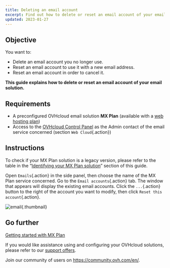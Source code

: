 ```yaml
---
title: Deleting an email account
excerpt: Find out how to delete or reset an email account of your email solution
updated: 2023-01-27
---
```


## Objective

You want to:

- Delete an email account you no longer use.
- Reset an email account to use it with a new email address.
- Reset an email account in order to cancel it.

**This guide explains how to delete or reset an email account of your email solution.**

## Requirements

- A preconfigured OVHcloud email solution **MX Plan** (available with a [web hosting plan](https://www.ovhcloud.com/asia/web-hosting/))
- Access to the [OVHcloud Control Panel](https://ca.ovh.com/auth/?action=gotomanager&from=https://www.ovh.com/asia/&ovhSubsidiary=asia) as the Admin contact of the email service concerned (section `Web Cloud`{.action})

## Instructions <a name="instructions"></a>

To check if your MX Plan solution is a legacy version, please refer to the table in the “[Identifying your MX Plan solution](#whichmxplan)” section of this guide.

Open `Emails`{.action} in the side panel, then choose the name of the MX Plan service concerned. Go to the `Email accounts`{.action} tab. The window that appears will display the existing email accounts. Click the `...`{.action} button to the right of the account you want to modify, then click `Reset this account`{.action}.

![email](images/email-mxplan-new-reset.png){.thumbnail}

## Go further

[Getting started with MX Plan](/pages/web_cloud/email_and_collaborative_solutions/mx_plan/email_generalities)

If you would like assistance using and configuring your OVHcloud solutions, please refer to our [support offers](https://www.ovhcloud.com/asia/support-levels/).

Join our community of users on <https://community.ovh.com/en/>.

